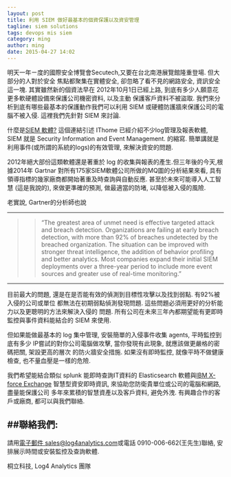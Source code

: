 ```yaml
---
layout: post
title: 利用 SIEM 做好最基本的個資保護以及資安管理
tagline: siem solutions
tags: devops mis siem
category: ming
author: ming
date: 2015-04-27 14:02
---
```

明天一年ㄧ度的國際安全博覽會Secutech,又要在台北南港展覽館隆重登場. 但大部分的人對於安全
焦點都聚集在實體安全, 卻忽略了看不見的網路安全, 資訊安全這一塊. 其實雖然新的個資法早在
2012年10月1日已經上路, 到底有多少人願意花更多軟硬體設備來保護公司機密資料, 以及主動
保護客戶資料不被盜取. 我們來分析到底有哪些最基本的保護動作我們可以利用 SIEM
或硬體防護牆來保護公司的電腦不被入侵. 這裡我們先針對 SIEM 來討論.

>

什麼是[SIEM 軟體?](http://www.ithome.com.tw/node/77205) 這個連結引述 IThome
已經介紹不少log管理及報表軟體, SIEM 就是 Security Information and Event Management.
的縮寫. 簡單講就是利用事件(或所謂的系統的logs)的有效管理, 來解決資安的問題.

>

2012年絕大部份這類軟體還是著重於 log 的收集與報表的產生.但三年後的今天,根據2014年
Gartnar
對所有175家SIEM軟體公司所做的MQ圖的分析結果來看, 具有領導指標的幾家廠商都開始著重及時查詢與自動反應.
甚至於未來可能導入人工智慧 (這是我說的), 來做更準確的預測, 做最適當的防堵, 以降低被入侵的風險.

>

老實說, Gartner的分析師也說

---
>> “The greatest area of unmet need is effective targeted attack and breach detection. Organizations are failing at early breach detection, with more than 92% of breaches undetected by the breached organization. The situation can be improved with stronger threat intelligence, the addition of behavior profiling and better analytics. Most companies expand their initial SIEM deployments over a three-year period to include more event sources and greater use of real-time monitoring.”

---
目前最大的問題, 還是在是否能有效的偵測到目標性攻擊以及找到弱點. 有92%被入侵的公司或單位
都無法在初期弱點偵測發現問題. 這些問題必須用更好的分析能力以及更聰明的方法來解決入侵的
問題. 所有公司在未來三年內都期望能有更即時監控與事件資料能結合的 SIEM 來使用.

>

但如果能做最基本的 log 集中管理, 安裝簡單的入侵事件收集 agents, 平時監控到底有多少
IP嘗試的對你公司電腦做攻擊, 當你發現有此現象, 就應該做更嚴格的密碼把關, 架設更高的層次
的防火牆安全措施. 如果沒有即時監控, 就像平時不做健康檢查, 也不量血壓是一樣的危險.

>

我們希望能結合類似 splunk 能即時查詢IT資料的 Elasticsearch 軟體與[IBM X-force
Exchange](https://exchange.xforce.ibmcloud.com/) 智慧型資安即時資訊, 來協助您防衛貴單位或公司的電腦和網路, 盡量能保護公司
多年來累積的智慧資產以及客戶資料, 避免外洩. 有興趣合作的客戶或廠商, 都可以與我們聯絡.


>

##聯絡我們:
---------------------

請用[電子郵件 sales@log4analytics.com](mailto:support@log4analytics.com)或電話 0910-006-662(王先生)聯絡,
安排展示時間或安裝監控及查詢軟體.

>

桐立科技, Log4 Analytics 團隊
